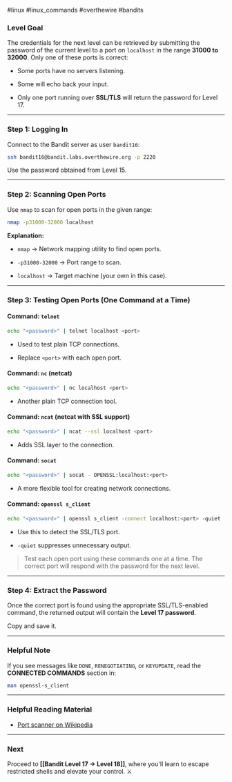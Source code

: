 #linux #linux_commands #overthewire #bandits 
### **Level Goal**

The credentials for the next level can be retrieved by submitting the password of the current level to a port on `localhost` in the range **31000 to 32000**. Only one of these ports is correct:

- Some ports have no servers listening.
    
- Some will echo back your input.
    
- Only one port running over **SSL/TLS** will return the password for Level 17.
    
---
### **Step 1: Logging In**

Connect to the Bandit server as user `bandit16`:

```bash
ssh bandit16@bandit.labs.overthewire.org -p 2220
```

Use the password obtained from Level 15.

---
### **Step 2: Scanning Open Ports**

Use `nmap` to scan for open ports in the given range:

```bash
nmap -p31000-32000 localhost
```

**Explanation:**

- `nmap` → Network mapping utility to find open ports.
    
- `-p31000-32000` → Port range to scan.
    
- `localhost` → Target machine (your own in this case).
    

---

### **Step 3: Testing Open Ports (One Command at a Time)**

#### **Command: `telnet`**

```bash
echo "<password>" | telnet localhost <port>
```

- Used to test plain TCP connections.
    
- Replace `<port>` with each open port.
    

#### **Command: `nc` (netcat)**

```bash
echo "<password>" | nc localhost <port>
```

- Another plain TCP connection tool.
    

#### **Command: `ncat` (netcat with SSL support)**

```bash
echo "<password>" | ncat --ssl localhost <port>
```

- Adds SSL layer to the connection.
    

#### **Command: `socat`**

```bash
echo "<password>" | socat - OPENSSL:localhost:<port>
```

- A more flexible tool for creating network connections.
    

#### **Command: `openssl s_client`**

```bash
echo "<password>" | openssl s_client -connect localhost:<port> -quiet
```

- Use this to detect the SSL/TLS port.
    
- `-quiet` suppresses unnecessary output.
    

> Test each open port using these commands one at a time. The correct port will respond with the password for the next level.

---
### **Step 4: Extract the Password**

Once the correct port is found using the appropriate SSL/TLS-enabled command, the returned output will contain the **Level 17 password**.

Copy and save it.

---
### **Helpful Note**

If you see messages like `DONE`, `RENEGOTIATING`, or `KEYUPDATE`, read the **CONNECTED COMMANDS** section in:

```bash
man openssl-s_client
```

---

### **Helpful Reading Material**

- [Port scanner on Wikipedia](https://en.wikipedia.org/wiki/Port_scanner)
    
---

### **Next**

Proceed to **[[Bandit Level 17 → Level 18]]**, where you'll learn to escape restricted shells and elevate your control. ⚔️